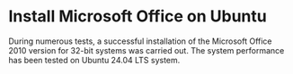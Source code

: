 # Install Microsoft Office on Ubuntu

During numerous tests, a successful installation of the Microsoft Office 2010 version for 32-bit systems was carried out. The system performance has been tested on Ubuntu 24.04 LTS system.

